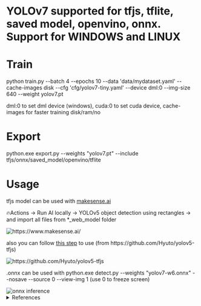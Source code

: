 
<div align="left">
<h1>YOLOv7 supported for tfjs, tflite, saved model, openvino, onnx.</br>Support for WINDOWS and LINUX</h1>
<h1>Train</h1>
    <p>python train.py --batch 4 --epochs 10 --data 'data/mydataset.yaml' --cache-images disk  --cfg 'cfg/yolov7-tiny.yaml'  --device dml:0 --img-size 640 --weight yolov7.pt</p>
dml:0 to set dml device (windows), cuda:0 to set cuda device, cache-images for faster training disk/ram/no
<h1>Export</h1>
    <p>python.exe export.py --weights "yolov7.pt" --include tfjs/onnx/saved_model/openvino/tflite</p>
<h1>Usage</h1>
    <p>tfjs model can be used with <a href="https://www.makesense.ai/">makesense.ai</a></p>
    <p>🔥Actions -> Run AI locally -> YOLOv5 object detection using rectangles -> and import all files from *_web_model folder</p>
    <img src='https://user-images.githubusercontent.com/117495750/221329302-c649af5c-f12d-41df-a23c-6dc998e3f90d.png' title='https://www.makesense.ai/'></img>
    </hr>
    <p>also you can follow <a href='https://github.com/Hyuto/yolov5-tfjs'>this step</a> to use (from https://github.com/Hyuto/yolov5-tfjs)</p>
    <img src='https://user-images.githubusercontent.com/117495750/221328795-be9773bc-e070-445f-ac23-22b702c701a8.png' title="https://github.com/Hyuto/yolov5-tfjs"></img>
    </hr>
    <p>.onnx can be used with python.exe detect.py --weights "yolov7-w6.onnx" --nosave --source 0 --view-img 1 (use 0 to freeze screen)</p>
    <img src="https://user-images.githubusercontent.com/117495750/221544577-a65d1b7b-0361-49a4-894c-c8def9dd1a55.png" title='onnx inference'></img>




<details><summary> <h>References</h> </summary>
<ul>
    <li><a href="https://github.com/WongKinYiu/yolov7">Official YoLov7</a></li>
    <li><a href="https://github.com/meituan/YOLOv6">Official YoLov6</a></li>
    <li><a href="https://github.com/ultralytics/yolov5">Official YoLov5</a></li>
    <li><a href="https://github.com/WongKinYiu/yolor">Official YoLor</a></li>
    <li><a href="https://github.com/Hyuto/yolov5-tfjs">Object Detection using YOLOv5 and Tensorflow.js</a></li>
    <li><a href="https://blog.csdn.net/qq_56591814/article/details/127172215?spm=1001.2101.3001.6650.3&utm_medium=distribute.pc_relevant.none-task-blog-2%7Edefault%7EYuanLiJiHua%7EPosition-3-127172215-blog-115369068.pc_relevant_default&depth_1-utm_source=distribute.pc_relevant.none-task-blog-2%7Edefault%7EYuanLiJiHua%7EPosition-3-127172215-blog-115369068.pc_relevant_default&utm_relevant_index=6">Phân tích siêu tham số</a></li>
    <li><a href="https://qiita.com/omiita/items/bfbba775597624056987">Sự ra đời và giải thích về hàm kích hoạt FReLU</a></li>
    <li><a href="https://www.scirp.org/journal/paperinformation.aspx?paperid=114024">https://www.scirp.org/journal/paperinformation.aspx?paperid=114024</a></li>
    <li><a href="https://codelabs.developers.google.com/tensorflowjs-transfer-learning-teachable-machine#12">No name</a></li>
    <li><a href="https://blog.tensorflow.org/2021/01/custom-object-detection-in-browser.html?_gl=1*nskhnx*_ga*MTYxODU4MzAzMS4xNjY2NTIwMzc2*_ga_W0YLR4190T*MTY2OTI2Mzk4NC4zLjEuMTY2OTI2Mzk5Ny4wLjAuMA..">Custom object detection in the browser using TensorFlow.js</a></li>
    <li><a href="https://developer.mozilla.org/en-US/docs/Web/API/WebGL_API/By_example/Detect_WebGL">Detect WebGL</a></li>
    <li><a href="https://pureadmin.qub.ac.uk/ws/portalfiles/portal/258394935/Deep.pdf">Automated Individual Pig Localisation Tracking and Behaviour Metric Extraction Using Deep Learning</a></li>
    <li><a href='https://medium.com/augmented-startups/how-hyperparameters-of-yolov5-works-ec4d25f311a2'>How do Hyperparameters of YOLOv5 Work?❓</a></li>
    <li><a href="https://da2so.tistory.com/">da2so</a></li>
    <li><a href="https://medium.com/@jalajagr/mean-average-precision-map-explained-in-object-detection-fb61adf67ef4">Mean Average Precision (mAP) Explained in Object Detection</a></li>

</ul>
</details>
